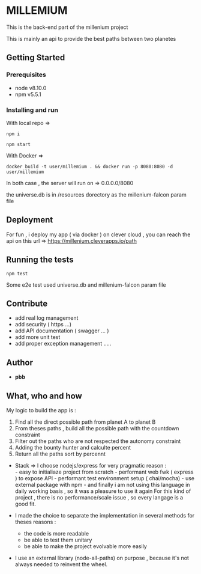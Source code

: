 # MILLEMIUM

This is the back-end part of the millenium project

This is mainly an api to provide the best paths between two planetes

## Getting Started

### Prerequisites

- node v8.10.0
- npm v5.5.1

### Installing and run

With local repo =>

```
npm i
```

```
npm start
```

With Docker =>

```
docker build -t user/millemium . && docker run -p 8080:8080 -d user/millemium
```

In both case , the server will run on => 0.0.0.0/8080 


the universe.db is in /resources dorectory as the millenium-falcon param file

## Deployment

For fun , i deploy my app ( via docker ) on clever cloud , you can reach the api on this url => https://millenium.cleverapps.io/path


## Running the tests

```
npm test
```

Some e2e test used universe.db and  millenium-falcon param file

## Contribute

- add real log management
- add security ( https ...)
- add API documentation ( swagger ... )
- add more unit test
- add proper exception management
  .....

## Author   

- **pbb**


## What, who and how

My logic to build the app is :

1. Find all the direct possible path from planet A to planet B
2. From theses paths , build all the possible path with the countdown constraint
3. Filter out the paths who are not respected the autonomy constraint
4. Adding the bounty hunter and calculte percent
5. Return all the paths sort by percennt

- Stack
    => I choose nodejs/express for very pragmatic reason :  
        - easy to initialiaze project from scratch
        - performant web fwk ( express ) to expose API
        - performant test environment setup ( chai/mocha)
        - use external package with npm
        - and finally i am not using this language in daily working basis , so it was a pleasure to use it again
    For this kind of project , there is no performance/scale issue , so every langage is a good fit.

- I made the choice to separate the implementation in several methods for theses reasons :
    - the code is more readable
    - be able to test them unitary
    - be able to make the project evolvable more easily

- I use an external library (node-all-paths) on purpose , because it's not always needed to reinvent the wheel.
